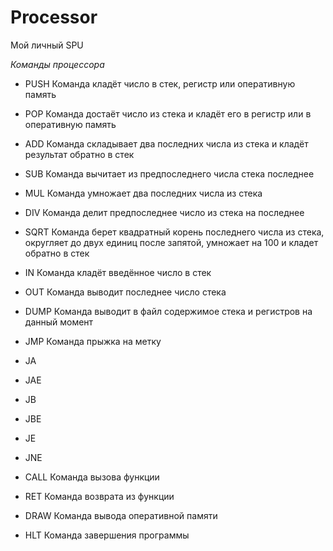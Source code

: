 # Processor
Мой личный SPU

*Команды процессора*
* PUSH
Команда кладёт число в стек, регистр или оперативную память

* POP
Команда достаёт число из стека и кладёт его в регистр или в оперативную память

* ADD
Команда складывает два последних числа из стека и кладёт результат обратно в стек
* SUB
Команда вычитает из предпоследнего числа стека последнее
* MUL
Команда умножает два последних числа из стека
* DIV
Команда делит предпоследнее число из стека на последнее
* SQRT
Команда берет квадратный корень последнего числа из стека, округляет до двух единиц после запятой, умножает на 100 и кладет обратно в стек

* IN
Команда кладёт введённое число в стек
* OUT
Команда выводит последнее число стека

* DUMP
Команда выводит в файл содержимое стека и регистров на данный момент

* JMP
Команда прыжка на метку
* JA
* JAE 
* JB
* JBE
* JE
* JNE

* CALL
Команда вызова функции
* RET
Команда возврата из функции

* DRAW
Команда вывода оперативной памяти

* HLT
Команда завершения программы